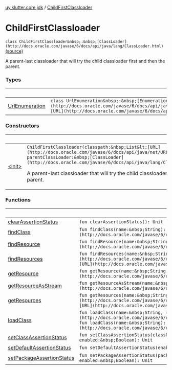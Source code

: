 [uy.klutter.core.jdk](../index.md) / [ChildFirstClassloader](.)


# ChildFirstClassloader
`class ChildFirstClassloader&nbsp;:&nbsp;[ClassLoader](http://docs.oracle.com/javase/6/docs/api/java/lang/ClassLoader.html)` [(source)](https://github.com/kohesive/klutter/blob/master/core-jdk6/src/main/kotlin/uy/klutter/core/jdk/ChildFirstClassloader.kt#L17)

A parent-last classloader that will try the child classloader first and then the parent.



### Types

|&nbsp;|&nbsp;|
|---|---|
| [UrlEnumeration](-url-enumeration/index.md) | `class UrlEnumeration&nbsp;:&nbsp;[Enumeration](http://docs.oracle.com/javase/6/docs/api/java/util/Enumeration.html)&lt;[URL](http://docs.oracle.com/javase/6/docs/api/java/net/URL.html)&gt;` |

### Constructors

|&nbsp;|&nbsp;|
|---|---|
| [&lt;init&gt;](-init-.md) | `ChildFirstClassloader(classpath:&nbsp;List&lt;[URL](http://docs.oracle.com/javase/6/docs/api/java/net/URL.html)&gt;, parentClassLoader:&nbsp;[ClassLoader](http://docs.oracle.com/javase/6/docs/api/java/lang/ClassLoader.html)?)`<p>A parent-last classloader that will try the child classloader first and then the parent.</p> |

### Functions

|&nbsp;|&nbsp;|
|---|---|
| [clearAssertionStatus](clear-assertion-status.md) | `fun clearAssertionStatus(): Unit` |
| [findClass](find-class.md) | `fun findClass(name:&nbsp;String): [Class](http://docs.oracle.com/javase/6/docs/api/java/lang/Class.html)&lt;*&gt;` |
| [findResource](find-resource.md) | `fun findResource(name:&nbsp;String): [URL](http://docs.oracle.com/javase/6/docs/api/java/net/URL.html)?` |
| [findResources](find-resources.md) | `fun findResources(name:&nbsp;String): [Enumeration](http://docs.oracle.com/javase/6/docs/api/java/util/Enumeration.html)&lt;[URL](http://docs.oracle.com/javase/6/docs/api/java/net/URL.html)&gt;` |
| [getResource](get-resource.md) | `fun getResource(name:&nbsp;String): [URL](http://docs.oracle.com/javase/6/docs/api/java/net/URL.html)?` |
| [getResourceAsStream](get-resource-as-stream.md) | `fun getResourceAsStream(name:&nbsp;String): [InputStream](http://docs.oracle.com/javase/6/docs/api/java/io/InputStream.html)?` |
| [getResources](get-resources.md) | `fun getResources(name:&nbsp;String): [Enumeration](http://docs.oracle.com/javase/6/docs/api/java/util/Enumeration.html)&lt;[URL](http://docs.oracle.com/javase/6/docs/api/java/net/URL.html)&gt;` |
| [loadClass](load-class.md) | `fun loadClass(name:&nbsp;String, resolve:&nbsp;Boolean): [Class](http://docs.oracle.com/javase/6/docs/api/java/lang/Class.html)&lt;*&gt;`<br/>`fun loadClass(name:&nbsp;String): [Class](http://docs.oracle.com/javase/6/docs/api/java/lang/Class.html)&lt;*&gt;` |
| [setClassAssertionStatus](set-class-assertion-status.md) | `fun setClassAssertionStatus(className:&nbsp;String?, enabled:&nbsp;Boolean): Unit` |
| [setDefaultAssertionStatus](set-default-assertion-status.md) | `fun setDefaultAssertionStatus(enabled:&nbsp;Boolean): Unit` |
| [setPackageAssertionStatus](set-package-assertion-status.md) | `fun setPackageAssertionStatus(packageName:&nbsp;String, enabled:&nbsp;Boolean): Unit` |
